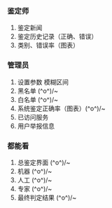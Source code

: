 ### 鉴定师

1. 鉴定新闻
2. 鉴定历史记录（正确、错误）
3. 类别、错误率（图表）


### 管理员

1. 设置参数   模糊区间
2. 黑名单  \(^o^)/~
3. 白名单   \(^o^)/~
4. 系统鉴定正确率（图表）\(^o^)/~
5. 已访问服务
6. 用户举报信息


### 都能看

1. 总鉴定界面     \(^o^)/~
2. 机器   \(^o^)/~
3. 人工   \(^o^)/~
4. 专家   \(^o^)/~
5. 最终判定结果   \(^o^)/~